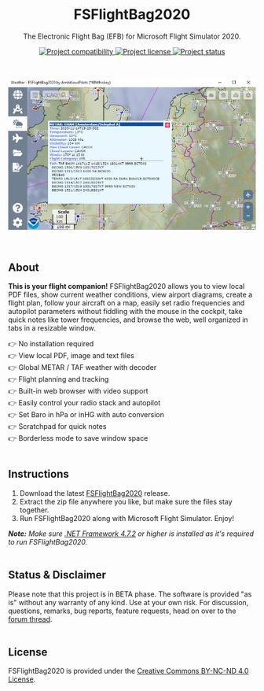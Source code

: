 <h1 align="center">FSFlightBag2020</h1>

<p align="center">The Electronic Flight Bag (EFB) for Microsoft Flight Simulator 2020.</p>

<p align="center">
  <a href="https://www.flightsimulator.com/">
    <img src="https://img.shields.io/badge/Microsoft-FS%202020-blue.svg" alt="Project compatibility" />
  </a>
  <a href="#license">
    <img src="https://img.shields.io/static/v1?style=flat&logo=creative%20commons&label=license&message=by-nc-nd&color=f8722a" alt="Project license" />
  </a>
  <a href="#status--disclaimer">
    <img src="https://img.shields.io/badge/status-BETA-brightgreen.svg" alt="Project status" />
  </a>
</p>

<br>

<p align="center">
  <a href="./.github/hero.jpg">
    <img src="./.github/hero.jpg" alt="Project Hero Image" />
  </a>
</p>

<br>

## About
**This is your flight companion!** FSFlightBag2020 allows you to view local PDF files, show current weather conditions, view airport diagrams, create a flight plan, follow your aircraft on a map, easily set radio frequencies and autopilot parameters without fiddling with the mouse in the cockpit, take quick notes like tower frequencies, and browse the web, well organized in tabs in a resizable window. 

:point_right: No installation required <br>
:point_right: View local PDF, image and text files <br>
:point_right: Global METAR / TAF weather with decoder <br>
:point_right: Flight planning and tracking <br>
:point_right: Built-in web browser with video support <br>
:point_right: Easily control your radio stack and autopilot <br>
:point_right: Set Baro in hPa or inHG with auto conversion <br>
:point_right: Scratchpad for quick notes <br>
:point_right: Borderless mode to save window space <br>
<br>

## Instructions
1. Download the latest [FSFlightBag2020](https://github.com/AmbitiousPilots/FSFlightBag2020/releases) release. 
2. Extract the zip file anywhere you like, but make sure the files stay together. 
3. Run FSFlightBag2020 along with Microsoft Flight Simulator. Enjoy! 

***Note:** Make sure [.NET Framework 4.7.2](https://dotnet.microsoft.com/download/dotnet-framework/thank-you/net472-offline-installer) or higher is installed as it's required to run FSFlightBag2020.*
<br><br>

## Status & Disclaimer
Please note that this project is in BETA phase. The software is provided "as is" without any warranty of any kind. Use at your own risk. For discussion, questions, remarks, bug reports, feature requests, head on over to the [forum thread](https://forums.flightsimulator.com/t/electronic-flight-bag-fsflightbag2020/321340).
<br><br>

## License
FSFlightBag2020 is provided under the [Creative Commons BY-NC-ND 4.0 License](https://creativecommons.org/licenses/by-nc-nd/4.0/).
